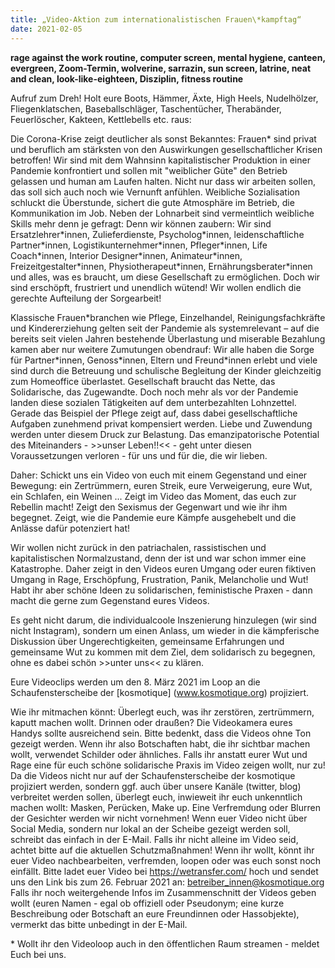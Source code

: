 ```yaml
---
title: „Video-Aktion zum internationalistischen Frauen\*kampftag“
date: 2021-02-05 
---
```

**rage against the work routine, computer screen, mental hygiene, canteen, evergreen, Zoom-Termin, wolverine, sarrazin, sun screen, latrine, neat and clean, look-like-eighteen, Disziplin, fitness routine**

Aufruf zum Dreh! Holt eure Boots, Hämmer, Äxte, High Heels, Nudelhölzer, Fliegenklatschen, Baseballschläger, Taschentücher, Therabänder, Feuerlöscher, Kakteen, Kettlebells etc. raus:

Die Corona-Krise zeigt deutlicher als sonst Bekanntes: Frauen\* sind privat und beruflich am stärksten von den Auswirkungen gesellschaftlicher Krisen betroffen! Wir sind mit dem Wahnsinn kapitalistischer Produktion in einer Pandemie konfrontiert und sollen mit "weiblicher Güte" den Betrieb gelassen und human am Laufen halten. Nicht nur dass wir arbeiten sollen, das soll sich auch noch wie Vernunft anfühlen. Weibliche Sozialisation schluckt die Überstunde, sichert die gute Atmosphäre im Betrieb, die Kommunikation im Job. Neben der Lohnarbeit sind vermeintlich weibliche Skills mehr denn je gefragt: Denn wir können zaubern: Wir sind Ersatzlehrer\*innen, Zulieferdienste, Psycholog\*innen, leidenschaftliche Partner\*innen, Logistikunternehmer\*innen, Pfleger\*innen, Life Coach\*innen, Interior Designer\*innen, Animateur\*innen, Freizeitgestalter\*innen, Physiotherapeut\*innen, Ernährungsberater\*innen und alles, was es braucht, um diese Gesellschaft zu ermöglichen. Doch wir sind erschöpft, frustriert und unendlich wütend! Wir wollen endlich die gerechte Aufteilung der Sorgearbeit!

Klassische Frauen\*branchen wie Pflege, Einzelhandel, Reinigungsfachkräfte und Kindererziehung gelten seit der Pandemie als systemrelevant – auf die bereits seit vielen Jahren bestehende Überlastung und miserable Bezahlung kamen aber nur weitere Zumutungen obendrauf: Wir alle haben die Sorge für Partner\*innen, Genoss\*innen, Eltern und Freund\*innen erlebt und viele sind durch die Betreuung und schulische Begleitung der Kinder gleichzeitig zum Homeoffice überlastet. Gesellschaft braucht das Nette, das Solidarische, das Zugewandte. Doch noch mehr als vor der Pandemie landen diese sozialen Tätigkeiten auf dem unterbezahlten Lohnzettel. Gerade das Beispiel der Pflege zeigt auf, dass dabei gesellschaftliche Aufgaben zunehmend privat kompensiert werden. Liebe und Zuwendung werden unter diesem Druck  zur Belastung. Das emanzipatorische Potential des Miteinanders - >>unser Leben!!<< - geht unter diesen Voraussetzungen verloren - für uns und für die, die wir lieben.

Daher: Schickt uns ein Video von euch mit einem Gegenstand und einer Bewegung: ein Zertrümmern, euren Streik, eure Verweigerung, eure Wut, ein Schlafen, ein Weinen ...
Zeigt im Video das Moment, das euch zur Rebellin macht! Zeigt den Sexismus der Gegenwart und wie ihr ihm begegnet. Zeigt, wie die Pandemie eure Kämpfe ausgehebelt und die Anlässe dafür potenziert hat!

Wir wollen nicht zurück in den patriachalen, rassistischen und kapitalistischen Normalzustand, denn der ist und war schon immer eine Katastrophe. Daher zeigt in den Videos euren Umgang oder euren fiktiven Umgang in Rage, Erschöpfung, Frustration, Panik, Melancholie und Wut! Habt ihr aber schöne Ideen zu solidarischen, feministische Praxen - dann macht die gerne zum Gegenstand eures Videos. 

Es geht nicht darum, die individualcoole Inszenierung hinzulegen (wir sind nicht Instagram), sondern um einen Anlass, um wieder in die kämpferische Diskussion über Ungerechtigkeiten, gemeinsame Erfahrungen und gemeinsame Wut zu kommen mit dem Ziel, dem solidarisch zu begegnen, ohne es dabei schön >>unter uns<< zu klären. 

Eure Videoclips werden um den 8. März 2021 im Loop an die Schaufensterscheibe der [kosmotique] (www.kosmotique.org) projiziert. 


Wie ihr mitmachen könnt:
Überlegt euch, was ihr zerstören, zertrümmern, kaputt machen wollt. Drinnen oder draußen?
Die Videokamera eures Handys sollte ausreichend sein.
Bitte bedenkt, dass die Videos ohne Ton gezeigt werden. Wenn ihr also Botschaften habt, die ihr sichtbar machen wollt, verwendet Schilder oder ähnliches.
Falls ihr anstatt eurer Wut und Rage eine für euch schöne solidarische Praxis im Video zeigen wollt, nur zu!
Da die Videos nicht nur auf der Schaufensterscheibe der kosmotique projiziert werden, sondern ggf. auch über unsere Kanäle (twitter, blog) verbreitet werden sollen, überlegt euch, inwieweit ihr euch unkenntlich machen wollt: Masken, Perücken, Make up. Eine Verfremdung oder Blurren der Gesichter werden wir nicht vornehmen! Wenn euer Video nicht über Social Media, sondern nur lokal an der Scheibe gezeigt werden soll, schreibt das einfach in der E-Mail. Falls ihr nicht alleine im Video seid, achtet bitte auf die aktuellen Schutzmaßnahmen!
Wenn ihr wollt, könnt ihr euer Video nachbearbeiten, verfremden, loopen oder was euch sonst noch einfällt.
Bitte ladet euer Video bei https://wetransfer.com/ hoch und sendet uns den Link bis zum 26. Februar 2021 an: betreiber_innen@kosmotique.org
Falls ihr noch weitergehende Infos im Zusammenschnitt der Videos geben wollt (euren Namen - egal ob offiziell oder Pseudonym; eine kurze Beschreibung oder Botschaft an eure Freundinnen oder Hassobjekte), vermerkt das bitte unbedingt in der E-Mail.

\* Wollt ihr den Videoloop auch in den öffentlichen Raum streamen - meldet Euch bei uns. 

